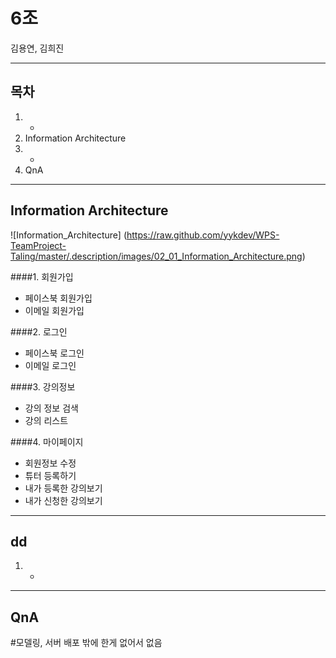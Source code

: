 # 6조

김용연, 김희진

---

## 목차

1. -
2. Information Architecture
3. -
4. QnA

---

## Information Architecture

![Information_Architecture]
(https://raw.github.com/yykdev/WPS-TeamProject-Taling/master/.description/images/02_01_Information_Architecture.png)

####1. 회원가입
 - 페이스북 회원가입
 - 이메일 회원가입

####2. 로그인
 - 페이스북 로그인
 - 이메일 로그인

####3. 강의정보
 - 강의 정보 검색
 - 강의 리스트

####4. 마이페이지
 - 회원정보 수정
 - 튜터 등록하기
 - 내가 등록한 강의보기
 - 내가 신청한 강의보기 
 
 
---

## dd

1. -

---

## QnA

#모델링, 서버 배포 밖에 한게 없어서 없음
